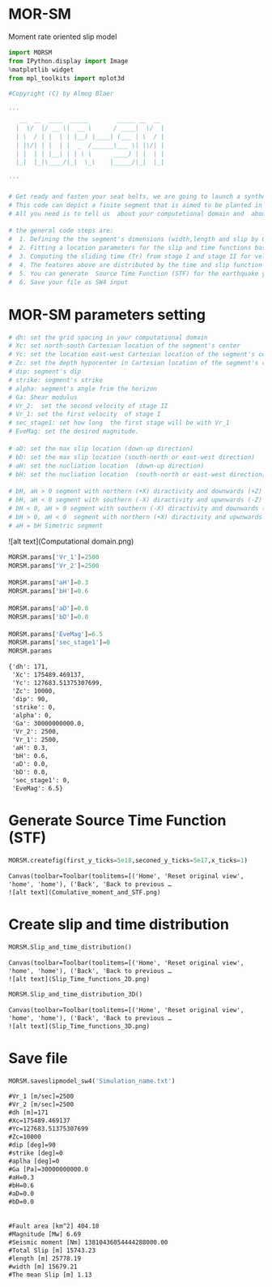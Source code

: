 # MOR-SM
Moment rate oriented slip model 
```python
import MORSM
from IPython.display import Image
%matplotlib widget
from mpl_toolkits import mplot3d
```


```python
#Copyright (C) by Almog Blaer 

'''
   __  __  ____  _____        _____ __  __ 
  |  \/  |/ __ \|  __ \      / ____|  \/  |
  | \  / | |  | | |__) |____| (___ | \  / |
  | |\/| | |  | |  _  /______\___ \| |\/| |
  | |  | | |__| | | \ \      ____) | |  | |
  |_|  |_|\____/|_|  \_\    |_____/|_|  |_|
  
'''                                     
                                      
# Get ready and fasten your seat belts, we are going to launch a synthetic earthquake at any location you wish.
# This code can depict a finite segment that is aimed to be planted in SW4 software.
# All you need is to tell us  about your computetional domain and  about the segment's kinematic.

# the general code steps are:
#  1. Defining the the segment's dimensions (width,length and slip by Goda (2016) equations for desired magnitude)
#  2. Fitting a location parameters for the slip and time functions based on  disired diractivity.
#  3. Computing the sliding time (Tr) from stage I and stage II for velocity I and velocity II respectively 
#  4. The features above are distributed by the time and slip function on each pixel on the segment
#  5. You can generate  Source Time Function (STF) for the earthquake you have just set.
#  6. Save your file as SW4 input
```


# MOR-SM parameters setting


```python
# dh: set the grid spacing in your computational domain
# Xc: set north-south Cartesian location of the segment's center
# Yc: set the location east-west Cartesian location of the segment's center
# Zc: set the depth hypocenter in Cartesian location of the segment's center
# dip: segment's dip
# strike: segment's strike
# alpha: segment's angle frim the horizon
# Ga: Shear modulus 
# Vr_2:  set the second velocity of stage II
# Vr_1: set the first velocity  of stage I
# sec_stage1: set how long  the first stage will be with Vr_1
# EveMag: set the desired magnitude.

# aD: set the max slip location (down-up direction)
# bD: set the max slip location (south-north or east-west direction)
# aH: set the nucliation location  (down-up direction)
# bH: set the nucliation location  (south-north or east-west direction).

# bH, aH > 0 segment with northern (+X) diractivity and downwards (+Z)
# bH, aH < 0 segment with southern (-X) diractivity and upwnwards (-Z)
# bH < 0, aH > 0 segment with southern (-X) diractivity and downwards (+Z)
# bH > 0, aH < 0  segment with northern (+X) diractivity and upwnwards (-Z)
# aH = bH Simetric segment

```



![alt text](Computational domain.png)    

    




```python
MORSM.params['Vr_1']=2500
MORSM.params['Vr_2']=2500

MORSM.params['aH']=0.3
MORSM.params['bH']=0.6

MORSM.params['aD']=0.0
MORSM.params['bD']=0.0

MORSM.params['EveMag']=6.5
MORSM.params['sec_stage1']=0
MORSM.params
```




    {'dh': 171,
     'Xc': 175489.469137,
     'Yc': 127683.51375307699,
     'Zc': 10000,
     'dip': 90,
     'strike': 0,
     'alpha': 0,
     'Ga': 30000000000.0,
     'Vr_2': 2500,
     'Vr_1': 2500,
     'aH': 0.3,
     'bH': 0.6,
     'aD': 0.0,
     'bD': 0.0,
     'sec_stage1': 0,
     'EveMag': 6.5}



# Generate  Source Time Function (STF)


```python
MORSM.createfig(first_y_ticks=5e18,seconed_y_ticks=5e17,x_ticks=1)
```


    Canvas(toolbar=Toolbar(toolitems=[('Home', 'Reset original view', 'home', 'home'), ('Back', 'Back to previous …
    ![alt text](Comulative_moment_and_STF.png)

# Create slip and time distribution


```python
MORSM.Slip_and_time_distribution()
```


    Canvas(toolbar=Toolbar(toolitems=[('Home', 'Reset original view', 'home', 'home'), ('Back', 'Back to previous …
    ![alt text](Slip_Time_functions_2D.png)


```python
MORSM.Slip_and_time_distribution_3D()
```


    Canvas(toolbar=Toolbar(toolitems=[('Home', 'Reset original view', 'home', 'home'), ('Back', 'Back to previous …
    ![alt text](Slip_Time_functions_3D.png)

# Save file


```python
MORSM.saveslipmodel_sw4('Simulation_name.txt')
```

    #Vr_1 [m/sec]=2500
    #Vr_2 [m/sec]=2500
    #dh [m]=171
    #Xc=175489.469137
    #Yc=127683.51375307699
    #Zc=10000
    #dip [deg]=90
    #strike [deg]=0
    #aplha [deg]=0
    #Ga [Pa]=30000000000.0
    #aH=0.3
    #bH=0.6
    #aD=0.0
    #bD=0.0
    
    
    #Fault area [km^2] 404.18
    #Magnitude [Mw] 6.69
    #Seismic moment [Nm] 13810436054444288000.00
    #Total Slip [m] 15743.23
    #length [m] 25778.19
    #width [m] 15679.21
    #The mean Slip [m] 1.13
    



```python

```
